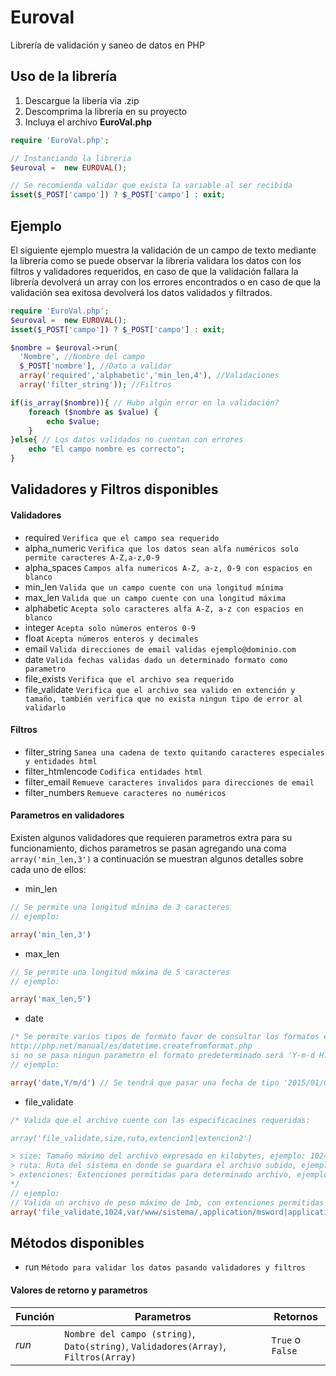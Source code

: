 # Euroval
Librería de validación y saneo de datos en PHP

## Uso de la librería

1. Descargue la libería via .zip
2. Descomprima la librería en su proyecto
3. Incluya el archivo __EuroVal.php__ 

```php
require 'EuroVal.php'; 

// Instanciando la libreria
$euroval =  new EUROVAL(); 

// Se recomienda validar que exista la variable al ser recibida
isset($_POST['campo']) ? $_POST['campo'] : exit; 
```

## Ejemplo
El siguiente ejemplo muestra la validación de un campo de texto mediante la librería como se puede observar
la libreria validara los datos con los filtros y validadores requeridos, en caso de que la validación fallara
la librería devolverá un array con los errores encontrados o en caso de que la validación sea exitosa devolverá los datos validados y filtrados.

```php
require 'EuroVal.php'; 
$euroval =  new EUROVAL(); 
isset($_POST['campo']) ? $_POST['campo'] : exit; 

$nombre = $euroval->run(
  'Nombre', //Nombre del campo    						 
  $_POST['nombre'], //Dato a validar
  array('required','alphabetic','min_len,4'), //Validaciones
  array('filter_string')); //Filtros

if(is_array($nombre)){ // Hubo algún error en la validación?
	foreach ($nombre as $value) { 
		echo $value;
	}
}else{ // Los datos validados no cuentan con errores
	echo "El campo nombre es correcto";
}
```
## Validadores y Filtros disponibles
#### Validadores
+ required `Verifica que el campo sea requerido`
+ alpha_numeric `Verifica que los datos sean alfa numéricos solo permite caracteres A-Z,a-z,0-9`
+ alpha_spaces `Campos alfa numericos A-Z, a-z, 0-9 con espacios en blanco`
+ min_len `Valida que un campo cuente con una longitud mínima`
+ max_len `Valida que un campo cuente con una longitud máxima`
+ alphabetic `Acepta solo caracteres alfa A-Z, a-z con espacios en blanco`
+ integer `Acepta solo números enteros 0-9`
+ float `Acepta números enteros y decimales`
+ email `Valida direcciones de email validas ejemplo@dominio.com`
+ date `Valida fechas validas dado un determinado formato como parametro`
+ file_exists `Verifica que el archivo sea requerido`
+ file_validate `Verifica que el archivo sea valido en extención y tamaño, también verifica que no exista ningun tipo de error al validarlo`

#### Filtros
+ filter_string `Sanea una cadena de texto quitando caracteres especiales y entidades html`
+ filter_htmlencode `Codifica entidades html` 
+ filter_email `Remueve caracteres invalidos para direcciones de email`
+ filter_numbers `Remueve caracteres no numéricos`

#### Parametros en validadores
Existen algunos validadores que requieren parametros extra para su funcionamiento, dichos parametros se pasan agregando una coma ```array('min_len,3')``` a continuación se muestran algunos detalles sobre cada uno de ellos:

+ min_len
```php
// Se permite una longitud mínima de 3 caracteres
// ejemplo: 

array('min_len,3') 
```
+ max_len
```php
// Se permite una longitud máxima de 5 caracteres
// ejemplo: 

array('max_len,5') 
```
+ date
```php
/* Se permite varios tipos de formato favor de consultar los formatos en: 
http://php.net/manual/es/datetime.createfromformat.php 
si no se pasa ningun parametro el formato predeterminado será 'Y-m-d H:i:s' */
// ejemplo: 

array('date,Y/m/d') // Se tendrá que pasar una fecha de tipo '2015/01/01'
```
+ file_validate
```php
/* Valida que el archivo cuente con las especificacines requeridas: 

array('file_validate,size,ruta,extencion1|extencion2')

> size: Tamaño máximo del archivo expresado en kilobytes, ejemplo: 1024, 2048 ...
> ruta: Ruta del sistema en donde se guardara el archivo subido, ejemplo: var/www/sistema/
> extenciones: Extenciones permitidas para determinado archivo, ejemplo: application/ms_word
*/
// ejemplo: 
// Valida un archivo de peso máximo de 1mb, con extenciones permitidas de archivo word o pdf
array('file_validate,1024,var/www/sistema/,application/msword|application/pdf')
```

## Métodos disponibles
+ run `Método para validar los datos pasando validadores y filtros`
 
#### Valores de retorno y parametros
Función | Parametros | Retornos
--- | --- | ---
*run*| `Nombre del campo (string)`, `Dato(string)`, `Validadores(Array)`, `Filtros(Array)` | `True` o `False`



  

